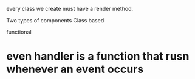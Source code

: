 every class we create must have a render method.

Two types of components
Class based

functional


# even handler is a function that rusn whenever an event occurs


